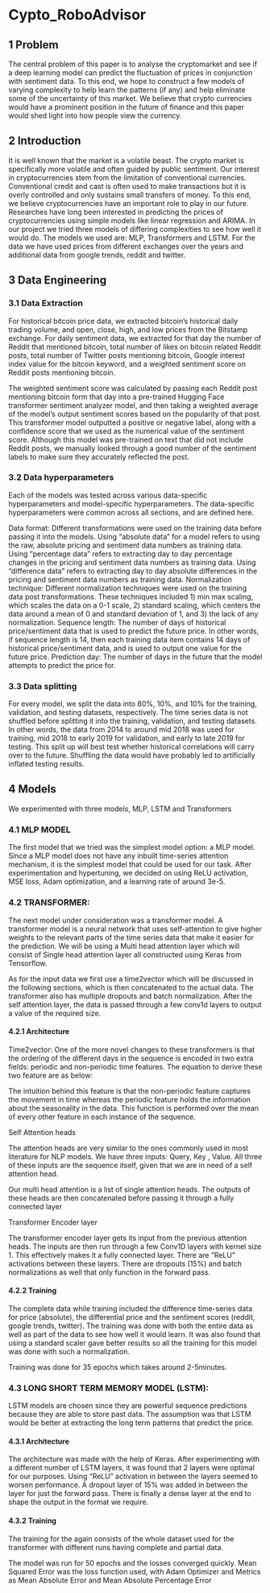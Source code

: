 # Cypto_RoboAdvisor

## 1 Problem

The central problem of this paper is to analyse the cryptomarket  and see if a deep learning model can predict the fluctuation of prices in conjunction with sentiment data. To this end, we hope to construct a few models of varying complexity to help learn the patterns (if any) and help eliminate some of the uncertainty of this market. We believe that crypto currencies would have a prominent position in the future of finance and this paper would shed light into how people view the currency.  

## 2 Introduction

It is well known that the market is a volatile beast. The crypto market is specifically more volatile and often guided by public sentiment. 
Our interest in cryptocurrencies stem from the limitation of conventional currencies. Conventional credit and cast is often used to make transactions but it is overly controlled and only sustains small transfers of money. To this end, we believe cryptocurrencies have an important role to play in our future. 
Researches have long been interested in predicting the prices of cryptocurrencies using simple models like linear regression and ARIMA. In our project we tried three models of differing complexities to see how well it would do. The models we used are: MLP, Transformers and LSTM.
For the data we have used prices from different exchanges over the years and additional data from google trends, reddit and twitter. 

## 3 Data Engineering

### 3.1 Data Extraction

For historical bitcoin price data, we extracted bitcoin’s historical daily trading volume, and open, close, high, and low prices from the Bitstamp exchange. For daily sentiment data, we extracted for that day the number of Reddit that mentioned bitcoin, total number of likes on bitcoin related Reddit posts, total number of Twitter posts mentioning bitcoin, Google interest index value for the bitcoin keyword, and a weighted sentiment score on Reddit posts mentioning bitcoin. 


The weighted sentiment score was calculated by passing each Reddit post mentioning bitcoin form that day into a pre-trained Hugging Face transformer sentiment analyzer model, and then taking a weighted average of the model’s output sentiment scores based on the popularity of that post. This transformer model outputted a positive or negative label, along with a confidence score that we used as the numerical value of the sentiment score. Although this model was pre-trained on text that did not include Reddit posts, we manually looked through a good number of the sentiment labels to make sure they accurately reflected the post. 


### 3.2 Data hyperparameters 

Each of the models was tested across various data-specific hyperparameters and model-specific hyperparameters. The data-specific hyperparameters were common across all sections, and are defined here. 

Data format: Different transformations were used on the training data before passing it into the models.  Using “absolute data” for a model refers to using the raw, absolute pricing and sentiment data numbers as training data. Using “percentage data” refers to extracting day to day percentage changes in the pricing and sentiment data numbers as training data. Using “difference data” refers to extracting day to day absolute differences in the pricing and sentiment data numbers as training data. 
Normalization technique: Different normalization techniques were used on the training data post transformations. These techniques included 1) min max scaling, which scales the data on a 0-1 scale, 2) standard scaling, which centers the data around a mean of 0 and standard deviation of 1, and 3) the lack of any normalization. 
Sequence length: The number of days of historical price/sentiment data that is used to predict the future price. In other words, if sequence length is 14, then each training data item contains 14 days of historical price/sentiment data, and is used to output one value for the future price. 
Prediction day: The number of days in the future that the model attempts to predict the price for. 


### 3.3 Data splitting 

For every model, we split the data into 80%, 10%, and 10% for the training, validation, and testing datasets, respectively. The time series data is not shuffled before splitting it into the training, validation, and testing datasets. In other words, the data from 2014 to around mid 2018 was used for training, mid 2018 to early 2019 for validation, and early to late 2019 for testing. This split up will best test whether historical correlations will carry over to the future. Shuffling the data would have probably led to artificially inflated testing results. 

## 4 Models

We experimented with three models, MLP, LSTM and Transformers

### 4.1 MLP MODEL

The first model that we tried was the simplest model option: a MLP model. Since a MLP model does not have any inbuilt time-series attention mechanism, it is the simplest model that could be used for our task. After experimentation and hypertuning, we decided on using ReLU activation, MSE loss, Adam optimization, and a learning rate of around 3e-5. 

### 4.2 TRANSFORMER:

The next model under consideration was a transformer model. A transformer model is a neural network that uses self-attention to give higher weights to the relevant parts of the time series data that make it easier for the prediction. We will be using a Multi head attention layer which will consist of Single head attention layer all constructed using Keras from Tensorflow.

As for the input data we first use a time2vector which will be discussed in the following sections, which is then concatenated to the actual data. The transformer also has multiple dropouts and batch normalization. After the self attention layer, the data is passed through a few conv1d layers to output a value of the required size.

#### 4.2.1 Architecture

Time2vector:
One of the more novel changes to these transformers is that the ordering of the different days in the sequence is encoded in two extra fields: periodic and non-periodic time features. The equation to derive these two feature are as below:



The intuition behind this feature is that the non-periodic feature captures the movement in time whereas the periodic feature holds the information about the seasonality in the data. This function is performed over the mean of every other feature in each instance of the sequence.

Self Attention heads

The attention heads are very similar to the ones commonly used in most literature for NLP models. We have three inputs: Query, Key , Value. All three of these inputs are the sequence itself, given that we are in need of a self attention head.

Our multi head attention is a list of single attention heads. The outputs of these heads are then concatenated before passing it through a fully connected layer


Transformer Encoder layer

The transformer encoder layer gets its input from the previous attention heads. The inputs are then run through a few Conv1D layers with kernel size 1. This effectively makes it a fully connected layer. There are “ReLU” activations between these layers. There are dropouts (15%) and batch normalizations as well that only function in the forward pass.  


#### 4.2.2 Training

The complete data while training included the difference time-series data for price (absolute), the differential price and the sentiment scores (reddit, google trends, twitter). The training was done with both the entire data as well as part of the data to see how well it would learn. It was also found that using a standard scaler gave better results so all the training for this model was done with such a normalization.

Training was done for 35 epochs which takes around 2-5minutes.

### 4.3 LONG SHORT TERM MEMORY MODEL (LSTM):

LSTM models are chosen since they are powerful sequence predictions because they are able to store past data. The assumption was that LSTM would be better at extracting the long term patterns that predict the price. 

#### 4.3.1 Architecture

The architecture was made with the help of Keras. After experimenting with a different number of LSTM layers, it was found that 2 layers were optimal for our purposes. Using “ReLU” activation in between the layers seemed to worsen performance. A dropout layer of 15% was added in between the layer for just the forward pass. There is finally a dense layer at the end to shape the output in the format we require.

#### 4.3.2 Training

The training for the again consists of the whole dataset used for the transformer with different runs having complete and partial data.

The model was run for 50 epochs and the losses converged quickly. Mean Squared Error was the loss function used, with Adam Optimizer and Metrics as Mean Absolute Error and Mean Absolute Percentage Error

